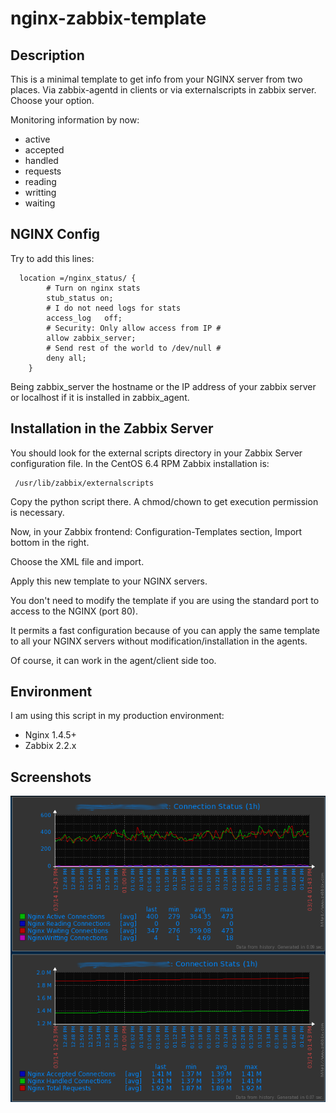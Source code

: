 nginx-zabbix-template
=====================

Description
-----------

This is a minimal template to get info from your NGINX server from two places. Via zabbix-agentd in clients or via externalscripts in zabbix server. Choose your option.

Monitoring information by now:

* active
* accepted
* handled
* requests
* reading
* writting
* waiting

NGINX Config
------------

Try to add this lines:

```
  location =/nginx_status/ {
        # Turn on nginx stats
        stub_status on;
        # I do not need logs for stats
        access_log   off;
        # Security: Only allow access from IP #
        allow zabbix_server;
        # Send rest of the world to /dev/null #
        deny all;
    }

```

Being zabbix_server the hostname or the IP address of your zabbix server or localhost if it is installed in zabbix_agent.


Installation in the Zabbix Server
---------------------------------

You should look for the external scripts directory in your Zabbix Server configuration file. 
In the CentOS 6.4 RPM Zabbix installation is: 

``` 
 /usr/lib/zabbix/externalscripts 
```

Copy the python script there. A chmod/chown to get execution permission is necessary.

Now, in your Zabbix frontend: Configuration-Templates section, Import bottom in the right.

Choose the XML file and import.

Apply this new template to your NGINX servers. 

You don't need to modify the template if you are using the standard port to access to the NGINX (port 80).

It permits a fast configuration because of you can apply the same template to all your NGINX servers without modification/installation in the agents.

Of course, it can work in the agent/client side too.

Environment
-----------

I am using this script in my production environment:

* Nginx 1.4.5+
* Zabbix 2.2.x

Screenshots
-----------
![Screenshot](img/zabbix-nginx.png)

